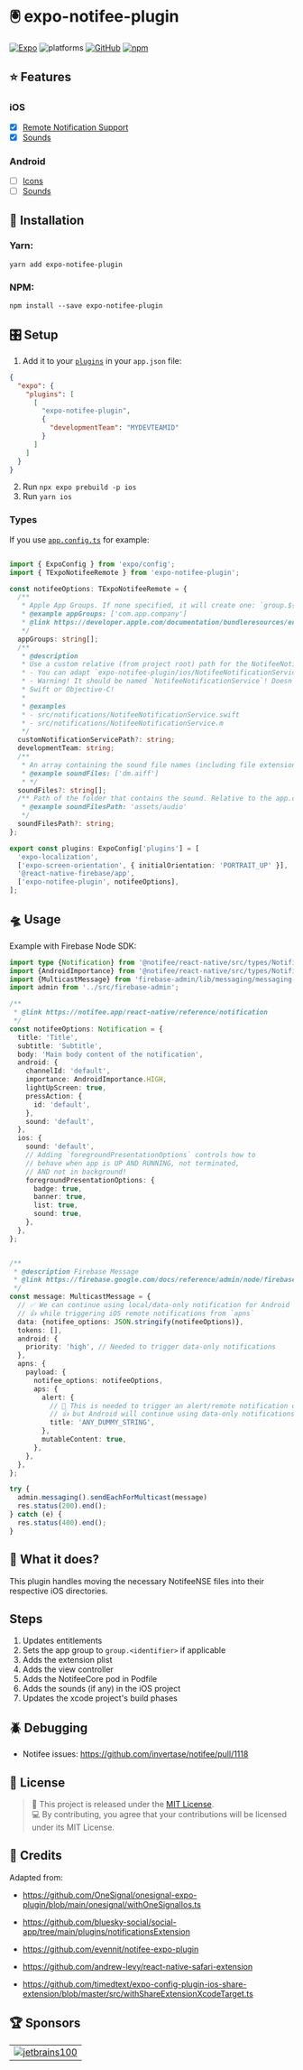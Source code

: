 # 🖲 expo-notifee-plugin

[![Expo][34]][35]
![platforms][7]
[![GitHub][9]][10]
[![npm][13]][14]

## ⭐️ Features
### iOS
- [x] [Remote Notification Support][20]
- [x] [Sounds][21]

### Android
- [ ] [Icons][22]
- [ ] [Sounds][23]

[20]: https://notifee.app/react-native/docs/ios/remote-notification-support
[21]: https://notifee.app/react-native/reference/notificationios#sound
[22]: https://notifee.app/react-native/docs/android/appearance#icons
[23]: https://notifee.app/react-native/docs/android/behaviour#custom-sound

##  🔧 Installation
### Yarn:
```
yarn add expo-notifee-plugin
```
### NPM:
```
npm install --save expo-notifee-plugin
```

## 🎛 Setup
1. Add it to your [`plugins`](https://docs.expo.dev/config-plugins/introduction/#use-a-config-plugin) in your `app.json` file:  

```json
{
  "expo": {
    "plugins": [
      [
        "expo-notifee-plugin",
        {
          "developmentTeam": "MYDEVTEAMID"
        }
      ]
    ]
  }
}
```


2. Run `npx expo prebuild -p ios`
3. Run `yarn ios`


### Types

If you use [`app.config.ts`](https://docs.expo.dev/workflow/configuration/#using-typescript-for-configuration-appconfigts-instead-of-appconfigjs) for example:

```ts

import { ExpoConfig } from 'expo/config';
import { TExpoNotifeeRemote } from 'expo-notifee-plugin';

const notifeeOptions: TExpoNotifeeRemote = {
  /**
   * Apple App Groups. If none specified, it will create one: `group.${bundleIdentifier}`.
   * @example appGroups: ['com.app.company']
   * @link https://developer.apple.com/documentation/bundleresources/entitlements/com_apple_security_application-groups
   */
  appGroups: string[];
  /**
   * @description
   * Use a custom relative (from project root) path for the NotifeeNotificationService.
   * - You can adapt `expo-notifee-plugin/ios/NotifeeNotificationService.swift`
   * - Warning! It should be named `NotifeeNotificationService`! Doesn't matter if you use
   * Swift or Objective-C!
   *
   * @examples
   * - src/notifications/NotifeeNotificationService.swift
   * - src/notifications/NotifeeNotificationService.m
   */
  customNotificationServicePath?: string;
  developmentTeam: string;
  /**
   * An array containing the sound file names (including file extensions)
   * @example soundFiles: ['dm.aiff']
   * */
  soundFiles?: string[];
  /** Path of the folder that contains the sound. Relative to the app.config.js file.
   * @example soundFilesPath: 'assets/audio'
   */
  soundFilesPath?: string;
};

export const plugins: ExpoConfig['plugins'] = [
  'expo-localization',
  ['expo-screen-orientation', { initialOrientation: 'PORTRAIT_UP' }],
  '@react-native-firebase/app',
  ['expo-notifee-plugin', notifeeOptions],
];

```

## 🛸 Usage


Example with Firebase Node SDK:


```ts
import type {Notification} from '@notifee/react-native/src/types/Notification';
import {AndroidImportance} from '@notifee/react-native/src/types/NotificationAndroid';
import {MulticastMessage} from 'firebase-admin/lib/messaging/messaging-api';
import admin from '../src/firebase-admin';

/**
 * @link https://notifee.app/react-native/reference/notification
 */
const notifeeOptions: Notification = {
  title: 'Title',
  subtitle: 'Subtitle',
  body: 'Main body content of the notification',
  android: {
    channelId: 'default',
    importance: AndroidImportance.HIGH,
    lightUpScreen: true,
    pressAction: {
      id: 'default',
    },
    sound: 'default',
  },
  ios: {
    sound: 'default',
    // Adding `foregroundPresentationOptions` controls how to
    // behave when app is UP AND RUNNING, not terminated,
    // AND not in background!
    foregroundPresentationOptions: {
      badge: true,
      banner: true,
      list: true,
      sound: true,
    },
  },
};


/** 
 * @description Firebase Message
 * @link https://firebase.google.com/docs/reference/admin/node/firebase-admin.messaging.basemessage.md#basemessage_interface
 */
const message: MulticastMessage = {
  // ✅ We can continue using local/data-only notification for Android
  // 👍 while triggering iOS remote notifications from `apns`
  data: {notifee_options: JSON.stringify(notifeeOptions)},
  tokens: [],
  android: {
    priority: 'high', // Needed to trigger data-only notifications
  },
  apns: {
    payload: {
      notifee_options: notifeeOptions,
      aps: {
        alert: {
          // 🚧 This is needed to trigger an alert/remote notification only for iOS
          // 👍 but Android will continue using data-only notifications
          title: 'ANY_DUMMY_STRING',
        },
        mutableContent: true,
      },
    },
  },
};

try {
  admin.messaging().sendEachForMulticast(message)
  res.status(200).end();
} catch (e) {
  res.status(400).end();
}
```

## 🤔 What it does?
This plugin handles moving the necessary NotifeeNSE files into their respective iOS directories.

## Steps

1. Updates entitlements
2. Sets the app group to `group.<identifier>` if applicable
3. Adds the extension plist
4. Adds the view controller
5. Adds the NotifeeCore pod in Podfile
6. Adds the sounds (if any) in the iOS project
7. Updates the xcode project's build phases

## 🪲 Debugging
- Notifee issues: https://github.com/invertase/notifee/pull/1118


## 📃 License

> 📃 This project is released under the [MIT License](LICENSE). \
> 💻 By contributing, you agree that your contributions will be licensed under its MIT License.


## 👏 Credits

Adapted from:

- https://github.com/OneSignal/onesignal-expo-plugin/blob/main/onesignal/withOneSignalIos.ts
- https://github.com/bluesky-social/social-app/tree/main/plugins/notificationsExtension
- https://github.com/evennit/notifee-expo-plugin

- https://github.com/andrew-levy/react-native-safari-extension
- https://github.com/timedtext/expo-config-plugin-ios-share-extension/blob/master/src/withShareExtensionXcodeTarget.ts


## 🏆 Sponsors

|                           |    
|---------------------------|
| [![jetbrains100][33]][28] |

[7]: https://img.shields.io/badge/platforms-iOS-brightgreen.svg?style=flat-square&colorB=191A17
[9]: https://img.shields.io/github/license/LunatiqueCoder/luna
[10]: https://github.com/LunatiqueCoder/expo-notifee-plugin/blob/master/LICENSE
[13]: https://img.shields.io/npm/v/expo-notifee-plugin
[14]: https://www.npmjs.com/package/expo-notifee-plugin
[28]: https://www.jetbrains.com/
[33]: https://user-images.githubusercontent.com/55203625/213786907-b95dfb4b-08bf-4449-a055-72edf401da23.png
[34]: https://img.shields.io/badge/-Expo-282C34?style=flat-square&logo=expo&logoColor=#D04A37
[35]: https://expo.dev/



